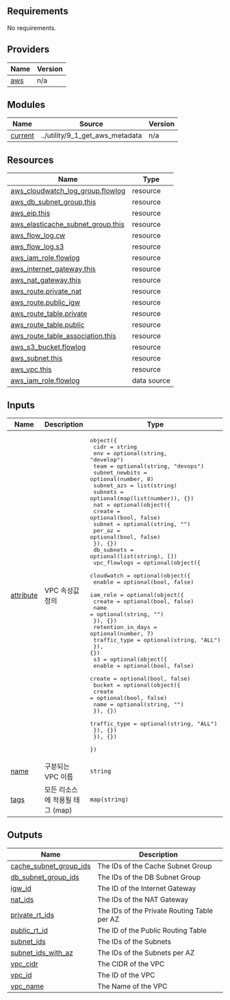<!-- BEGIN_TF_DOCS -->
## Requirements

No requirements.

## Providers

| Name | Version |
|------|---------|
| <a name="provider_aws"></a> [aws](#provider\_aws) | n/a |

## Modules

| Name | Source | Version |
|------|--------|---------|
| <a name="module_current"></a> [current](#module\_current) | ../utility/9_1_get_aws_metadata | n/a |

## Resources

| Name | Type |
|------|------|
| [aws_cloudwatch_log_group.flowlog](https://registry.terraform.io/providers/hashicorp/aws/latest/docs/resources/cloudwatch_log_group) | resource |
| [aws_db_subnet_group.this](https://registry.terraform.io/providers/hashicorp/aws/latest/docs/resources/db_subnet_group) | resource |
| [aws_eip.this](https://registry.terraform.io/providers/hashicorp/aws/latest/docs/resources/eip) | resource |
| [aws_elasticache_subnet_group.this](https://registry.terraform.io/providers/hashicorp/aws/latest/docs/resources/elasticache_subnet_group) | resource |
| [aws_flow_log.cw](https://registry.terraform.io/providers/hashicorp/aws/latest/docs/resources/flow_log) | resource |
| [aws_flow_log.s3](https://registry.terraform.io/providers/hashicorp/aws/latest/docs/resources/flow_log) | resource |
| [aws_iam_role.flowlog](https://registry.terraform.io/providers/hashicorp/aws/latest/docs/resources/iam_role) | resource |
| [aws_internet_gateway.this](https://registry.terraform.io/providers/hashicorp/aws/latest/docs/resources/internet_gateway) | resource |
| [aws_nat_gateway.this](https://registry.terraform.io/providers/hashicorp/aws/latest/docs/resources/nat_gateway) | resource |
| [aws_route.private_nat](https://registry.terraform.io/providers/hashicorp/aws/latest/docs/resources/route) | resource |
| [aws_route.public_igw](https://registry.terraform.io/providers/hashicorp/aws/latest/docs/resources/route) | resource |
| [aws_route_table.private](https://registry.terraform.io/providers/hashicorp/aws/latest/docs/resources/route_table) | resource |
| [aws_route_table.public](https://registry.terraform.io/providers/hashicorp/aws/latest/docs/resources/route_table) | resource |
| [aws_route_table_association.this](https://registry.terraform.io/providers/hashicorp/aws/latest/docs/resources/route_table_association) | resource |
| [aws_s3_bucket.flowlog](https://registry.terraform.io/providers/hashicorp/aws/latest/docs/resources/s3_bucket) | resource |
| [aws_subnet.this](https://registry.terraform.io/providers/hashicorp/aws/latest/docs/resources/subnet) | resource |
| [aws_vpc.this](https://registry.terraform.io/providers/hashicorp/aws/latest/docs/resources/vpc) | resource |
| [aws_iam_role.flowlog](https://registry.terraform.io/providers/hashicorp/aws/latest/docs/data-sources/iam_role) | data source |

## Inputs

| Name | Description | Type | Default | Required |
|------|-------------|------|---------|:--------:|
| <a name="input_attribute"></a> [attribute](#input\_attribute) | VPC 속성값 정의 | <pre>object({<br>    cidr           = string<br>    env            = optional(string, "develop")<br>    team           = optional(string, "devops")<br>    subnet_newbits = optional(number, 8)<br>    subnet_azs     = list(string)<br>    subnets        = optional(map(list(number)), {})<br>    nat = optional(object({<br>      create = optional(bool, false)<br>      subnet = optional(string, "")<br>      per_az = optional(bool, false)<br>    }), {})<br>    db_subnets = optional(list(string), [])<br>    vpc_flowlogs = optional(object({<br>      cloudwatch = optional(object({<br>        enable = optional(bool, false)<br>        iam_role = optional(object({<br>          create = optional(bool, false)<br>          name   = optional(string, "")<br>        }), {})<br>        retention_in_days = optional(number, 7)<br>        traffic_type      = optional(string, "ALL")<br>      }), {})<br>      s3 = optional(object({<br>        enable = optional(bool, false)<br>        create = optional(bool, false)<br>        bucket = optional(object({<br>          create = optional(bool, false)<br>          name   = optional(string, "")<br>        }), {})<br>        traffic_type = optional(string, "ALL")<br>      }), {})<br>    }), {})<br>  })</pre> | n/a | yes |
| <a name="input_name"></a> [name](#input\_name) | 구분되는 VPC 이름 | `string` | n/a | yes |
| <a name="input_tags"></a> [tags](#input\_tags) | 모든 리소스에 적용될 태그 (map) | `map(string)` | `{}` | no |

## Outputs

| Name | Description |
|------|-------------|
| <a name="output_cache_subnet_group_ids"></a> [cache\_subnet\_group\_ids](#output\_cache\_subnet\_group\_ids) | The IDs of the Cache Subnet Group |
| <a name="output_db_subnet_group_ids"></a> [db\_subnet\_group\_ids](#output\_db\_subnet\_group\_ids) | The IDs of the DB Subnet Group |
| <a name="output_igw_id"></a> [igw\_id](#output\_igw\_id) | The ID of the Internet Gateway |
| <a name="output_nat_ids"></a> [nat\_ids](#output\_nat\_ids) | The IDs of the NAT Gateway |
| <a name="output_private_rt_ids"></a> [private\_rt\_ids](#output\_private\_rt\_ids) | The IDs of the Private Routing Table per AZ |
| <a name="output_public_rt_id"></a> [public\_rt\_id](#output\_public\_rt\_id) | The ID of the Public Routing Table |
| <a name="output_subnet_ids"></a> [subnet\_ids](#output\_subnet\_ids) | The IDs of the Subnets |
| <a name="output_subnet_ids_with_az"></a> [subnet\_ids\_with\_az](#output\_subnet\_ids\_with\_az) | The IDs of the Subnets per AZ |
| <a name="output_vpc_cidr"></a> [vpc\_cidr](#output\_vpc\_cidr) | The CIDR of the VPC |
| <a name="output_vpc_id"></a> [vpc\_id](#output\_vpc\_id) | The ID of the VPC |
| <a name="output_vpc_name"></a> [vpc\_name](#output\_vpc\_name) | The Name of the VPC |
<!-- END_TF_DOCS -->
